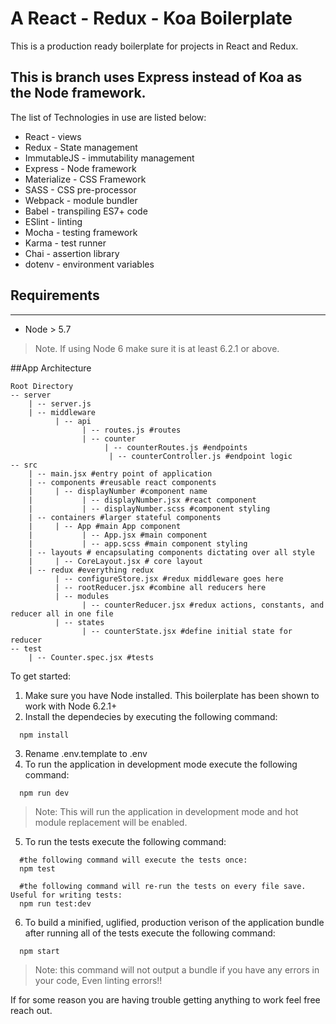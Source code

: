# A React - Redux - Koa Boilerplate

This is a production ready boilerplate for projects in React and Redux.
## This is branch uses Express instead of Koa as the Node framework.

The list of Technologies in use are listed below:
  * React - views
  * Redux - State management
  * ImmutableJS - immutability management
  * Express - Node framework
  * Materialize - CSS Framework
  * SASS - CSS pre-processor
  * Webpack - module bundler
  * Babel - transpiling ES7+ code
  * ESlint - linting
  * Mocha - testing framework
  * Karma - test runner
  * Chai - assertion library
  * dotenv - environment variables


## Requirements

---

* Node > 5.7

> Note. If using Node 6 make sure it is at least 6.2.1 or above.


##App Architecture

```
Root Directory
-- server
    | -- server.js
    | -- middleware
          | -- api
                | -- routes.js #routes
                | -- counter
                     | -- counterRoutes.js #endpoints
                      | -- counterController.js #endpoint logic
-- src
    | -- main.jsx #entry point of application
    | -- components #reusable react components
    |     | -- displayNumber #component name
    |           | -- displayNumber.jsx #react component
    |           | -- displayNumber.scss #component styling
    | -- containers #larger stateful components
    |     | -- App #main App component
    |           | -- App.jsx #main component
    |           | -- app.scss #main component styling
    | -- layouts # encapsulating components dictating over all style
    |     | -- CoreLayout.jsx # core layout
    | -- redux #everything redux
          | -- configureStore.jsx #redux middleware goes here
          | -- rootReducer.jsx #combine all reducers here
          | -- modules
                | -- counterReducer.jsx #redux actions, constants, and reducer all in one file
          | -- states
                | -- counterState.jsx #define initial state for reducer
-- test
    | -- Counter.spec.jsx #tests

```

To get started:
1. Make sure you have Node installed. This boilerplate has been shown to work with Node 6.2.1+
2. Install the dependecies by executing the following command:
  ```shell
    npm install
  ```
3. Rename .env.template to .env
4. To run the application in development mode execute the following command:

  ```shell
    npm run dev
  ```

  >Note: This will run the application in development mode and hot module replacement will be enabled.

5. To run the tests execute the following command:
  ```shell
    #the following command will execute the tests once:
    npm test

    #the following command will re-run the tests on every file save. Useful for writing tests:
    npm run test:dev
  ```
6. To build a minified, uglified, production verison of the application bundle after running all of the tests execute the following command:

  ```shell
    npm start
  ```

  >Note: this command will not output a bundle if you have any errors in your code, Even linting errors!!

If for some reason you are having trouble getting anything to work feel free reach out.
